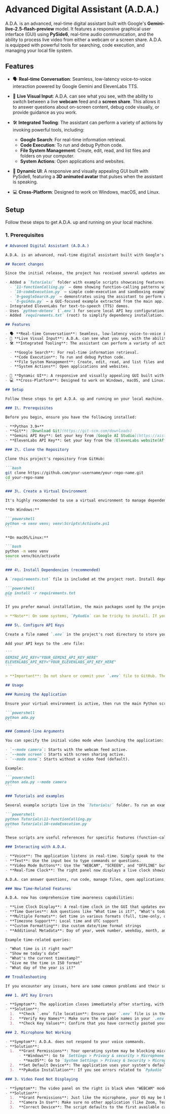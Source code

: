 # Advanced Digital Assistant (A.D.A.)

A.D.A. is an advanced, real-time digital assistant built with Google's **Gemini-live-2.5-flash-preview** model. It features a responsive graphical user interface (GUI) using **PySide6**, real-time audio communication, and the ability to process live video from either a webcam or a screen share. A.D.A. is equipped with powerful tools for searching, code execution, and managing your local file system.

## Features

- 🗣️ **Real-time Conversation**: Seamless, low-latency voice-to-voice interaction powered by Google Gemini and ElevenLabs TTS.
- 👀 **Live Visual Input**: A.D.A. can see what you see, with the ability to switch between a live **webcam** feed and a **screen share**. This allows it to answer questions about on-screen content, debug code visually, or provide guidance as you work.
- 🛠️ **Integrated Tooling**: The assistant can perform a variety of actions by invoking powerful tools, including:

  - **Google Search**: For real-time information retrieval.
  - **Code Execution**: To run and debug Python code.
  - **File System Management**: Create, edit, read, and list files and folders on your computer.
  - **System Actions**: Open applications and websites.

- 🎨 **Dynamic UI**: A responsive and visually appealing GUI built with PySide6, featuring a **3D animated avatar** that pulses when the assistant is speaking.
- 💻 **Cross-Platform**: Designed to work on Windows, macOS, and Linux.

## Setup

Follow these steps to get A.D.A. up and running on your local machine.

### 1\. Prerequisites

````markdown
# Advanced Digital Assistant (A.D.A.)

A.D.A. is an advanced, real-time digital assistant built with Google's **Gemini-live-2.5-flash-preview** model. It features a responsive graphical user interface (GUI) using **PySide6**, real-time audio communication, and the ability to process live video from either a webcam or a screen share. A.D.A. is equipped with powerful tools for searching, code execution, and managing your local file system.

## Recent changes

Since the initial release, the project has received several updates and new example/demo scripts. Notable additions:

- Added a `Tutorials/` folder with example scripts showcasing features:
  - `11-functionCalling.py` — demo showing function-calling patterns with Gemini.
  - `10-codeExecution.py` — simple code-execution and sandboxing examples.
  - `9-googleSearch.py` — demonstrates using the assistant to perform web searches.
  - `8-guiAda.py` — a GUI-focused example extracted from the main app.
- Integrated ElevenLabs for text-to-speech (TTS) demos.
- Uses `python-dotenv` (`.env`) for secure local API key configuration.
- Added `requirements.txt` (root) to simplify dependency installation.

## Features

- 🗣️ **Real-time Conversation**: Seamless, low-latency voice-to-voice interaction powered by Google Gemini and ElevenLabs TTS.
- 👀 **Live Visual Input**: A.D.A. can see what you see, with the ability to switch between a live **webcam** feed and a **screen share**. This allows it to answer questions about on-screen content, debug code visually, or provide guidance as you work.
- 🛠️ **Integrated Tooling**: The assistant can perform a variety of actions by invoking powerful tools, including:

  - **Google Search**: For real-time information retrieval.
  - **Code Execution**: To run and debug Python code.
  - **File System Management**: Create, edit, read, and list files and folders on your computer.
  - **System Actions**: Open applications and websites.

- 🎨 **Dynamic UI**: A responsive and visually appealing GUI built with PySide6, featuring a **3D animated avatar** that pulses when the assistant is speaking.
- 💻 **Cross-Platform**: Designed to work on Windows, macOS, and Linux.

## Setup

Follow these steps to get A.D.A. up and running on your local machine.

### 1\. Prerequisites

Before you begin, ensure you have the following installed:

- **Python 3.9+**
- **Git**: [Download Git](https://git-scm.com/downloads)
- **Gemini API Key**: Get your key from [Google AI Studio](https://aistudio.google.com/app/apikey).
- **ElevenLabs API Key**: Get your key from the [ElevenLabs website(Affiliate Link Helps Me Out)](https://try.elevenlabs.io/6alaeznm5itg).

### 2\. Clone the Repository

Clone this project's repository from GitHub:

```bash
git clone https://github.com/your-username/your-repo-name.git
cd your-repo-name
```

### 3\. Create a Virtual Environment

It's highly recommended to use a virtual environment to manage dependencies cleanly.

**On Windows:**

```powershell
python -m venv venv; venv\Scripts\Activate.ps1
```

**On macOS/Linux:**

```bash
python -m venv venv
source venv/bin/activate
```

### 4\. Install Dependencies (recommended)

A `requirements.txt` file is included at the project root. Install dependencies with:

```powershell
pip install -r requirements.txt
```

If you prefer manual installation, the main packages used by the project include: `google-genai`, `python-dotenv`, `elevenlabs`, `PySide6`, `opencv-python`, `Pillow`, `numpy`, `websockets`, `pyaudio`, and `mss`.

> **Note**: On some systems, `PyAudio` can be tricky to install. If you encounter issues, you may need to install system-level development libraries first (e.g., `portaudio`). Please refer to the PyAudio documentation for platform-specific instructions.

### 5\. Configure API Keys

Create a file named `.env` in the project's root directory to store your API keys securely.

Add your API keys to the .env file:

```
GEMINI_API_KEY="YOUR_GEMINI_API_KEY_HERE"
ELEVENLABS_API_KEY="YOUR_ELEVENLABS_API_KEY_HERE"
```

> **Important**: Do not share or commit your `.env` file to GitHub. The project's `.gitignore` file should ignore it.

## Usage

### Running the Application

Ensure your virtual environment is active, then run the main Python script:

```powershell
python ada.py
```

### Command-line Arguments

You can specify the initial video mode when launching the application:

- `--mode camera`: Starts with the webcam feed active.
- `--mode screen`: Starts with screen sharing active.
- `--mode none`: Starts without a video feed (default).

Example:

```powershell
python ada.py --mode camera
```

### Tutorials and examples

Several example scripts live in the `Tutorials/` folder. To run an example directly:

```powershell
python Tutorials\11-functionCalling.py
python Tutorials\10-codeExecution.py
```

These scripts are useful references for specific features (function-calling, code execution, GUI examples, and searching).

### Interacting with A.D.A.

- **Voice**: The application listens in real-time. Simply speak to the assistant to begin a conversation.
- **Text**: Use the input box to type commands or questions.
- **Video Mode Buttons**: Use the "WEBCAM", "SCREEN", and "OFFLINE" buttons on the right panel to change the visual input source.
- **Real-Time Clock**: The right panel now displays a live clock showing the current time and date.

A.D.A. can answer questions, run code, manage files, open applications, analyze content on your screen, and provide real-time date and time information.

### New Time-Related Features

A.D.A. now has comprehensive time awareness capabilities:

- **Live Clock Display**: A real-time clock in the GUI that updates every second
- **Time Queries**: Ask questions like "What time is it?", "What's today's date?", or "Give me a timestamp"
- **Multiple Formats**: Get time in various formats (full, time-only, date-only, timestamp, ISO format)
- **Timezone Support**: Local time and UTC support
- **Custom Formatting**: Use custom date/time format strings
- **Additional Metadata**: Day of year, week number, weekday, month, and year information

Example time-related queries:

- "What time is it right now?"
- "Show me today's date"
- "What's the current timestamp?"
- "Give me the time in ISO format"
- "What day of the year is it?"

## Troubleshooting

If you encounter any issues, here are some common problems and their solutions:

### 1. API Key Errors

- **Symptom**: The application closes immediately after starting, with an error message like `Error: GEMINI_API_KEY not found`.
- **Solution**:
  1.  **Check `.env` file location**: Ensure your `.env` file is in the root directory of the project, alongside `ada.py`.
  2.  **Verify Key Names**: Make sure the variable names in your `.env` file are exactly `GEMINI_API_KEY` and `ELEVENLABS_API_KEY`.
  3.  **Check Key Values**: Confirm that you have correctly pasted your API keys without any extra spaces or characters.

### 2. Microphone Not Working

- **Symptom**: A.D.A. does not respond to your voice commands.
- **Solution**:
  1.  **Grant Permissions**: Your operating system may be blocking microphone access.
      - **Windows**: Go to `Settings > Privacy & security > Microphone` and ensure "Let desktop apps access your microphone" is enabled.
      - **macOS**: Go to `System Settings > Privacy & Security > Microphone` and make sure your terminal or code editor has permission.
  2.  **Set Default Device**: The application uses your system's default input device. Check your OS sound settings to ensure the correct microphone is selected as the default.
  3.  **PyAudio Installation**: If you see errors related to `PyAudio` or `PortAudio` on startup, you may need to reinstall it or install its system dependencies as mentioned in the setup guide.

### 3. Video Feed Not Displaying

- **Symptom**: The video panel on the right is black when "WEBCAM" mode is active.
- **Solution**:
  1.  **Grant Permissions**: Just like the microphone, your OS may be blocking camera access. Check your system's privacy settings for the camera.
  2.  **Camera In Use**: Make sure no other application (like Zoom, Teams, OBS, etc.) is currently using your webcam.
  3.  **Correct Device**: The script defaults to the first available camera (index 0). If you have multiple cameras, you may need to adjust the `cv2.VideoCapture(0)` line in `ada.py` to use a different index (e.g., `cv2.VideoCapture(1)`).
````
